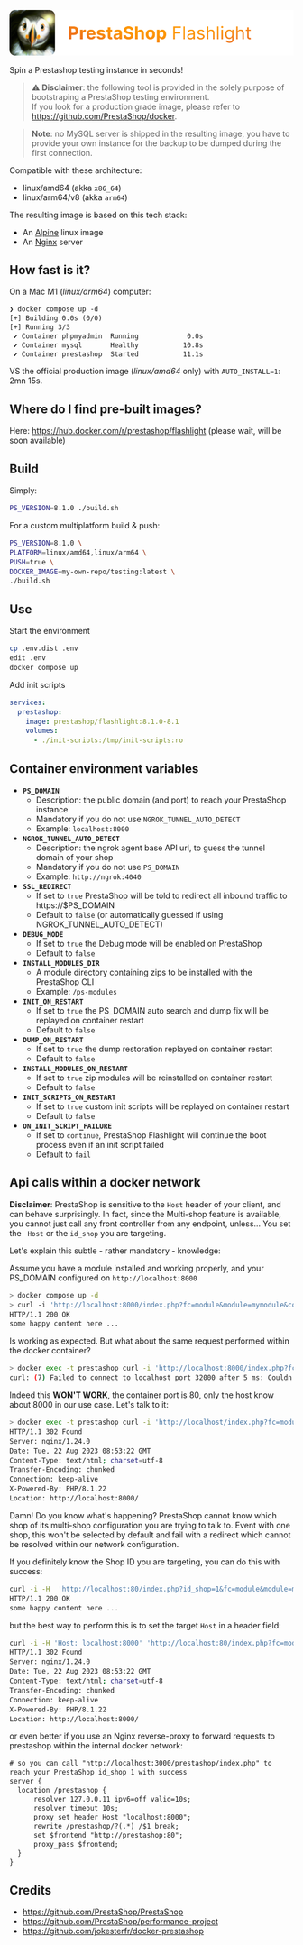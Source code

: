 ![PrestaShop Flashlight logo](./assets/prestashop_flashlight_logo.png)

Spin a Prestashop testing instance in seconds!

> **⚠️ Disclaimer**: the following tool is provided in the solely purpose of bootstraping a PrestaShop testing environment. <br>If you look for a production grade image, please refer to https://github.com/PrestaShop/docker.

> **Note**: no MySQL server is shipped in the resulting image, you have to provide your own instance for the backup to be dumped during the first connection.

Compatible with these architecture:

- linux/amd64 (akka `x86_64`)
- linux/arm64/v8 (akka `arm64`)

The resulting image is based on this tech stack:

- An [Alpine](https://alpine-linux.org) linux image
- An [Nginx](https://nginx.com) server

## How fast is it?

On a Mac M1 (_linux/arm64_) computer:

```
❯ docker compose up -d
[+] Building 0.0s (0/0)
[+] Running 3/3
 ✔ Container phpmyadmin  Running            0.0s
 ✔ Container mysql       Healthy           10.8s
 ✔ Container prestashop  Started           11.1s
```

VS the official production image (_linux/amd64_ only) with `AUTO_INSTALL=1`: 2mn 15s.

## Where do I find pre-built images?

Here: https://hub.docker.com/r/prestashop/flashlight (please wait, will be soon available)

## Build

Simply:

```sh
PS_VERSION=8.1.0 ./build.sh
```

For a custom multiplatform build & push:

```sh
PS_VERSION=8.1.0 \
PLATFORM=linux/amd64,linux/arm64 \
PUSH=true \
DOCKER_IMAGE=my-own-repo/testing:latest \
./build.sh
```

## Use

Start the environment

```sh
cp .env.dist .env
edit .env
docker compose up
```

Add init scripts

```yaml
services:
  prestashop:
    image: prestashop/flashlight:8.1.0-8.1
    volumes:
      - ./init-scripts:/tmp/init-scripts:ro
```

## Container environment variables

- **`PS_DOMAIN`**
  - Description: the public domain (and port) to reach your PrestaShop instance
  - Mandatory if you do not use `NGROK_TUNNEL_AUTO_DETECT`
  - Example: `localhost:8000`
- **`NGROK_TUNNEL_AUTO_DETECT`**
  - Description: the ngrok agent base API url, to guess the tunnel domain of your shop
  - Mandatory if you do not use `PS_DOMAIN`
  - Example: `http://ngrok:4040`
- **`SSL_REDIRECT`**
  - If set to `true` PrestaShop will be told to redirect all inbound traffic to https://$PS_DOMAIN
  - Default to `false` (or automatically guessed if using NGROK_TUNNEL_AUTO_DETECT)
- **`DEBUG_MODE`**
  - If set to `true` the Debug mode will be enabled on PrestaShop
  - Default to `false`
- **`INSTALL_MODULES_DIR`**
  - A module directory containing zips to be installed with the PrestaShop CLI
  - Example: `/ps-modules`
- **`INIT_ON_RESTART`**
  - If set to `true` the PS_DOMAIN auto search and dump fix will be replayed on container restart
  - Default to `false`
- **`DUMP_ON_RESTART`**
  - If set to `true` the dump restoration replayed on container restart
  - Default to `false`
- **`INSTALL_MODULES_ON_RESTART`**
  - If set to `true` zip modules will be reinstalled on container restart
  - Default to `false`
- **`INIT_SCRIPTS_ON_RESTART`**
  - If set to `true` custom init scripts will be replayed on container restart
  - Default to `false`
- **`ON_INIT_SCRIPT_FAILURE`**
  - If set to `continue`, PrestaShop Flashlight will continue the boot process even if an init script failed
  - Default to `fail`

## Api calls within a docker network

**Disclaimer**: PrestaShop is sensitive to the `Host` header of your client, and can behave surprisingly. In fact, since the Multi-shop feature is available, you cannot just call any front controller from any endpoint, unless... You set the ` Host` or the  `id_shop` you are targeting.

Let's explain this subtle - rather mandatory - knowledge:

Assume you have a module installed and working properly, and your PS_DOMAIN configured on `http://localhost:8000`

```sh
> docker compose up -d
> curl -i 'http://localhost:8000/index.php?fc=module&module=mymodule&controller=myctrl'
HTTP/1.1 200 OK
some happy content here ...
```

Is working as expected. But what about the same request performed within the docker container?

```sh
> docker exec -t prestashop curl -i 'http://localhost:8000/index.php?fc=module&module=mymodule&controller=myctrl'
curl: (7) Failed to connect to localhost port 32000 after 5 ms: Couldn't connect to server
```

Indeed this **WON'T WORK**, the container port is 80, only the host know about 8000 in our use case. Let's talk to it:

```sh
> docker exec -t prestashop curl -i 'http://localhost/index.php?fc=module&module=mymodule&controller=myctrl'
HTTP/1.1 302 Found
Server: nginx/1.24.0
Date: Tue, 22 Aug 2023 08:53:22 GMT
Content-Type: text/html; charset=utf-8
Transfer-Encoding: chunked
Connection: keep-alive
X-Powered-By: PHP/8.1.22
Location: http://localhost:8000/
```

Damn! Do you know what's happening? PrestaShop cannot know which shop of its multi-shop configuration you are trying to talk to. Event with one shop, this won't be selected by default and fail with a redirect which cannot be resolved within our network configuration.

If you definitely know the Shop ID you are targeting, you can do this with success:

```sh
curl -i -H  'http://localhost:80/index.php?id_shop=1&fc=module&module=mymodule&controller=myctrl'
HTTP/1.1 200 OK
some happy content here ...
```

but the best way to perform this is to set the target `Host` in a header field:

```sh
curl -i -H 'Host: localhost:8000' 'http://localhost:80/index.php?fc=module&module=mymodule&controller=myctrl'
HTTP/1.1 302 Found
Server: nginx/1.24.0
Date: Tue, 22 Aug 2023 08:53:22 GMT
Content-Type: text/html; charset=utf-8
Transfer-Encoding: chunked
Connection: keep-alive
X-Powered-By: PHP/8.1.22
Location: http://localhost:8000/
```

or even better if you use an Nginx reverse-proxy to forward requests to prestashop within the internal docker network:

```nginx
# so you can call "http://localhost:3000/prestashop/index.php" to reach your PrestaShop id_shop 1 with success
server {
  location /prestashop {
      resolver 127.0.0.11 ipv6=off valid=10s;
      resolver_timeout 10s;
      proxy_set_header Host "localhost:8000";
      rewrite /prestashop/?(.*) /$1 break;
      set $frontend "http://prestashop:80";
      proxy_pass $frontend;
  }
}
```

## Credits

- https://github.com/PrestaShop/PrestaShop
- https://github.com/PrestaShop/performance-project
- https://github.com/jokesterfr/docker-prestashop
